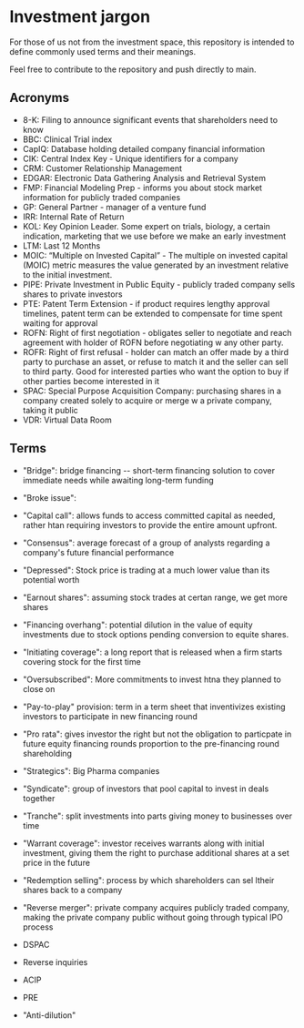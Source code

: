 # Investment jargon
For those of us not from the investment space, this repository is intended to define commonly used terms and their meanings.

Feel free to contribute to the repository and push directly to main.

## Acronyms
- 8-K: Filing to announce significant events that shareholders need to know
- BBC: Clinical Trial index
- CapIQ: Database holding detailed company financial information
- CIK: Central Index Key - Unique identifiers for a company
- CRM: Customer Relationship Management
- EDGAR: Electronic Data Gathering Analysis and Retrieval System
- FMP: Financial Modeling Prep - informs you about stock market information for publicly traded companies
- GP: General Partner - manager of a venture fund
- IRR: Internal Rate of Return
- KOL: Key Opinion Leader. Some expert on trials, biology, a certain indication, marketing that we use before we make an early investment
- LTM: Last 12 Months
- MOIC: “Multiple on Invested Capital” - The multiple on invested capital (MOIC) metric measures the value generated by an investment relative to the initial investment.
- PIPE: Private Investment in Public Equity - publicly traded company sells shares to private investors
- PTE: Patent Term Extension - if product requires lengthy approval timelines, patent term can be extended to compensate for time spent waiting for approval
- ROFN: Right of first negotiation - obligates seller to negotiate and reach agreement with holder of ROFN before negotiating w any other party.
- ROFR: Right of first refusal - holder can match an offer made by a third party to purchase an asset, or refuse to match it and the seller can sell to third party. Good for interested parties who want the option to buy if other parties become interested in it
- SPAC: Special Purpose Acquisition Company: purchasing shares in a company created solely to acquire or merge w a private company, taking it public
- VDR: Virtual Data Room

## Terms
- "Bridge": bridge financing -- short-term financing solution to cover immediate needs while awaiting long-term funding
- "Broke issue":
- "Capital call": allows funds to access committed capital as needed, rather htan requiring investors to provide the entire amount upfront.
- "Consensus": average forecast of a group of analysts regarding a company's future financial performance
- "Depressed": Stock price is trading at a much lower value than its potential worth
- "Earnout shares": assuming stock trades at certan range, we get more shares
- "Financing overhang": potential dilution in the value of equity investments due to stock options pending conversion to equite shares.
- "Initiating coverage": a long report that is released when a firm starts covering stock for the first time
- "Oversubscribed": More commitments to invest htna they planned to close on
- "Pay-to-play" provision: term in a term sheet that inventivizes existing investors to participate in new financing round 
- "Pro rata": gives investor the right but not the obligation to particpate in future equity financing rounds proportion to the pre-financing round shareholding
- "Strategics": Big Pharma companies
- "Syndicate": group of investors that pool capital to invest in deals together
- "Tranche": split investments into parts giving money to businesses over time
- "Warrant coverage": investor receives warrants along with initial investment, giving them the right to purchase additional shares at a set price in the future
- "Redemption selling": process by which shareholders can sel ltheir shares back to a company
- "Reverse merger": private company acquires publicly traded company, making the private company public without going through typical IPO process

- DSPAC 
- Reverse inquiries
- ACIP
- PRE
- "Anti-dilution"
